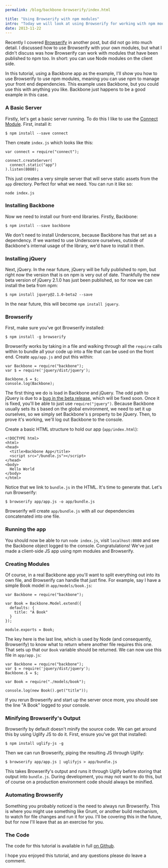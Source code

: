 ```yaml
---
permalink: /blog/backbone-browserify/index.html

title: "Using Browserify with npm modules"
intro: "Today we will look at using Browserify for working with npm modules on the front end to build client-side JS applications."
date: 2013-11-22
---
```


Recently I covered [Browserify](http://javascriptplayground.com/blog/2013/09/browserify/) in another post, but did not go into much detail. I discussed how to use Browserify with your own modules, but what I didn't discuss was how Browserify can work with modules that have been published to npm too. In short: you can use Node modules on the client side.

In this tutorial, using a Backbone app as the example, I'll show you how to use Browserify to use npm modules, meaning you can use npm to manage your front end dependencies. This example uses Backbone, but you could use this with anything you like. Backbone just happens to be a good example in this case.

### A Basic Server

Firstly, let's get a basic server running. To do this I like to use the [Connect Module](http://www.senchalabs.org/connect/). First, install it:

    $ npm install --save connect

Then create `index.js` which looks like this:

    var connect = require("connect");

    connect.createServer(
      connect.static("app")
    ).listen(8080);

This just creates a very simple server that will serve static assets from the `app` directory. Perfect for what we need. You can run it like so:

    node index.js

### Installing Backbone

Now we need to install our front-end libraries. Firstly, Backbone:

    $ npm install --save backbone

We don't need to install Underscore, because Backbone has that set as a dependency. If we wanted to use Underscore ourselves, outside of Backbone's internal usage of the library, we'd have to install it then.

### Installing jQuery

Next, jQuery. In the near future, jQuery will be fully published to npm, but right now the version that is on npm is very out of date. Thankfully the new beta version of jQuery 2.1.0 has just been published, so for now we can install the beta from npm:

    $ npm install jquery@2.1.0-beta2 --save

In the near future, this will become `npm install jquery`.

### Browserify

First, make sure you've got Browserify installed:

    $ npm install -g browserify

Browserify works by taking in a file and walking through all the `require` calls within to bundle all your code up into a file that can be used on the front end. Create `app/app.js` and put this within:

    var Backbone = require("backbone");
    var $ = require('jquery/dist/jquery');

    Backbone.$ = $;
    console.log(Backbone);

The first thing we do is load in Backbone and jQuery. The odd path to jQuery is due to a [bug in the beta release](http://bugs.jquery.com/ticket/14548), which will be fixed soon. Once it is fixed, you'll be able to just use `require("jquery")`. Because Backbone usually sets its `$` based on the global environment, we need to set it up ourselves, so we simply set Backbone's `$` property to be jQuery. Then, to prove it's working, we'll log out Backbone to the console.

Create a basic HTML structure to hold our app (`app/index.html`):

    <!DOCTYPE html>
    <html>
    <head>
      <title>Backbone App</title>
      <script src="/bundle.js"></script>
    </head>
    <body>
      Hello World
    </body>
    </html>

Notice that we link to `bundle.js` in the HTML. It's time to generate that. Let's run Browserify:

    $ browserify app/app.js -o app/bundle.js

Browserify will create `app/bundle.js` with all our dependencies concatenated into one file.

### Running the app

You should now be able to run `node index.js`, visit `localhost:8080` and see the Backbone object logged to the console. Congratulations! We've just made a client-side JS app using npm modules and Browserify.

### Creating Modules

Of course, in a real Backbone app you'll want to split everything out into its own file, and Browserify can handle that just fine. For example, say I have a simple Book model in `app/models/book.js`:

    var Backbone = require("backbone");

    var Book = Backbone.Model.extend({
      defaults: {
        title: "A Book"
      }
    });

    module.exports = Book;

The key here is the last line, which is used by Node (and consequently, Browserify) to know what to return where another file requires this one. That sets up that our `Book` variable should be returned. We can now use this file in `app/app.js`:

    var Backbone = require("backbone");
    var $ = require('jquery/dist/jquery');
    Backbone.$ = $;

    var Book = require("./models/book");

    console.log(new Book().get("title"));

If you rerun Browserify and start up the server once more, you should see the line "A Book" logged to your console.

### Minifying Browserify's Output

Browserify by default doesn't minify the source code. We can get around this by using Uglify JS to do it. First, ensure you've got that installed:

    $ npm install uglify-js -g

Then we can run Browserify, piping the resulting JS through Uglify:

    $ browserify app/app.js | uglifyjs > app/bundle.js

This takes Browserify's output and runs it through Uglify before storing that output into `bundle.js`. During development, you may not want to do this, but of course on a production environment code should always be minified.

### Automating Browserify

Something you probably noticed is the need to always run Browserify. This is where you might use something like Grunt, or another build mechanism, to watch for file changes and run it for you. I'll be covering this in the future, but for now I'll leave that as an exercise for you.

### The Code

The code for this tutorial is available in full [on Github](https://github.com/javascript-playground/backbone-browserify).

I hope you enjoyed this tutorial, and any questions please do leave a comment.
